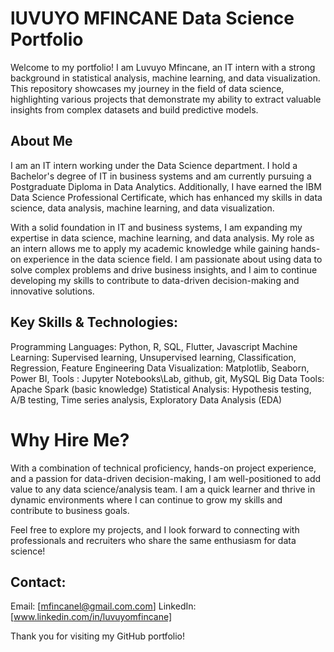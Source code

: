 # lUVUYO MFINCANE Data Science Portfolio

Welcome to my portfolio! I am Luvuyo Mfincane, an IT intern with a strong background in statistical analysis, machine learning, and data visualization. This repository showcases my journey in the field of data science, highlighting various projects that demonstrate my ability to extract valuable insights from complex datasets and build predictive models.

## About Me
I am an IT intern working under the Data Science department. I hold a Bachelor's degree of IT in business systems and am currently pursuing a Postgraduate Diploma in Data Analytics. Additionally, I have earned the IBM Data Science Professional Certificate, which has enhanced my skills in data science, data analysis, machine learning, and data visualization.

With a solid foundation in IT and business systems, I am expanding my expertise in data science, machine learning, and data analysis. My role as an intern allows me to apply my academic knowledge while gaining hands-on experience in the data science field. I am passionate about using data to solve complex problems and drive business insights, and I aim to continue developing my skills to contribute to data-driven decision-making and innovative solutions.


## Key Skills & Technologies:

Programming Languages: Python, R, SQL, Flutter, Javascript
Machine Learning: Supervised learning, Unsupervised learning, Classification, Regression, Feature Engineering
Data Visualization: Matplotlib, Seaborn, Power BI, 
Tools : Jupyter Notebooks\Lab, github, git, MySQL
Big Data Tools: Apache Spark (basic knowledge)
Statistical Analysis: Hypothesis testing, A/B testing, Time series analysis, Exploratory Data Analysis (EDA)

# Why Hire Me?

With a combination of technical proficiency, hands-on project experience, and a passion for data-driven decision-making, I am well-positioned to add value to any data science/analysis team. I am a quick learner and thrive in dynamic environments where I can continue to grow my skills and contribute to business goals.

Feel free to explore my projects, and I look forward to connecting with professionals and recruiters who share the same enthusiasm for data science!

## Contact:

Email: [mfincanel@gmail.com.com]
LinkedIn: [www.linkedin.com/in/luvuyomfincane]

Thank you for visiting my GitHub portfolio!

